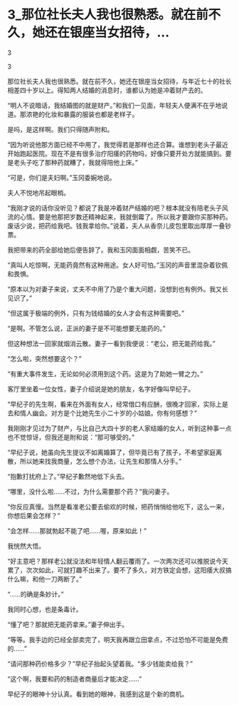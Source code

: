 # 3_那位社长夫人我也很熟悉。就在前不久，她还在银座当女招待，...

3

3

那位社长夫人我也很熟悉。就在前不久，她还在银座当女招待，与年近七十的社长相差四十岁以上。得知两人结婚的消息时，谁都认为她是冲着财产去的。

“明人不说暗话，我结婚图的就是财产。”和我们一见面，年轻夫人便满不在乎地说道。那浓艳的化妆和暴露的服装也都是老样子。

是吗，是这样啊。我们只得随声附和。

“因为听说他那方面已经不中用了，我觉得若是那样也还合算。谁想到老头子最近开始跑起医院。现在不是有很多治疗阳痿的药物吗，好像只要开处方就能搞到。要是老头子吃了那种药就糟了，我就得陪他上床。”

“可是，你们是夫妇啊。”玉冈委婉地说。

夫人不悦地吊起眼梢。

“我刚才说的话你没听见？都说了我是冲着财产结婚的吧？根本就没有陪老头子风流的心情。要是他那把岁数还精神起来，我就倒霉了。所以我才要跟你买那种药。废话少说，把药给我吧。钱我拿给你。”说着，夫人从香奈儿皮包里取出厚厚一叠钞票。

我把带来的药全部给她后便告辞了。我和玉冈面面相觑，苦笑不已。

“真叫人吃惊啊，无能药竟然有这种用途。女人好可怕。”玉冈的声音里混杂着钦佩和畏惧。

“原本以为对妻子来说，丈夫不中用了乃是个重大问题，没想到也有例外。我又长见识了。”

“但这属于极端的例外，只有为钱结婚的女人才会有这种需要吧。”

“是啊。不管怎么说，正派的妻子是不可能想要无能药的。”

但这种想法一回家就烟消云散。妻子一看到我便说：“老公，把无能药给我。”

“怎么啦，突然想要这个？”

“有重大事件发生，无论如何必须用到这个药。这是为了助她一臂之力。”

客厅里坐着一位女性，妻子介绍说是她的朋友，名字好像叫早纪子。

“早纪子的先生啊，看来在外面有女人，经常借口有应酬，很晚才回家，实际上是去和情人幽会。对方是个比她先生小二十岁的小姑娘。你有何感想？”

我刚刚才见过为了财产，与比自己大四十岁的老人家结婚的女人，听到这种事一点也不觉惊讶，但我还是附和说：“那可够受的。”

“早纪子说，她虽向先生提议不如离婚算了，但毕竟已有了孩子，不希望家庭离散，所以她来找我商量，怎么想个办法，让先生和那情人分手。”

“抱歉打扰府上了。”早纪子歉然地低下头去。

“哪里，没什么啦……不过，为什么需要那个药？”我问妻子。

“你反应真慢。当然是看准老公要去偷欢的时候，把药悄悄给他吃下，这么一来，你想后果会怎样？”

“会怎样……那就勃起不能了吧……喔，原来如此！”

我恍然大悟。

“好主意吧？那样老公就没法和年轻情人翻云覆雨了。一次两次还可以推脱说今天累了，次次如此，可就打趣不出来了。要不了多久，对方铁定会想，这阳痿大叔搞什么嘛，和他一刀两断了。”

“……的确是条妙计。”

我同时心想，也是条毒计。

“懂了吧？那就把无能药拿来。”妻子伸出手。

“等等。我手边的已经全部卖完了，明天我再跟立田拿点，不过恐怕不可能是免费的……”

“请问那种药价格多少？”早纪子抬起头望着我。“多少钱能卖给我？”

“这个啊，我要和药的制造者商量后才能决定……”

早纪子的眼神十分认真。看到她的眼神，我感到这是个新的商机。